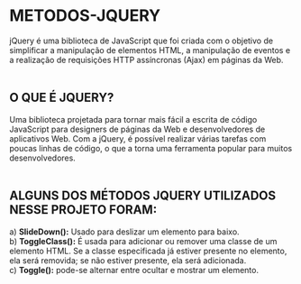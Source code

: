 # METODOS-JQUERY

jQuery é uma biblioteca de JavaScript que foi criada com o objetivo de simplificar a manipulação de elementos HTML, a manipulação de eventos e a realização de requisições HTTP assíncronas (Ajax) em páginas da Web. <br><br>

## O QUE É JQUERY?

Uma biblioteca projetada para tornar mais fácil a escrita de código JavaScript para designers de páginas da Web e desenvolvedores de aplicativos Web. Com a jQuery, é possível realizar várias tarefas com poucas linhas de código, o que a torna uma ferramenta popular para muitos desenvolvedores.<br><br>

## ALGUNS DOS MÉTODOS JQUERY UTILIZADOS NESSE PROJETO FORAM:


a)	**SlideDown():** Usado para deslizar um elemento para baixo. <br>
b)	**ToggleClass():** É usada para adicionar ou remover uma classe de um elemento HTML. Se a classe especificada já estiver presente no elemento, ela será removida; se não estiver presente, ela será adicionada.<br>
c)	**Toggle():**  pode-se alternar entre ocultar e mostrar um elemento.
